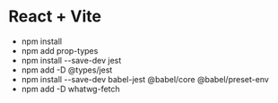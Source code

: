# React + Vite

- npm install
- npm add prop-types
- npm install --save-dev jest
- npm add -D @types/jest
- npm install --save-dev babel-jest @babel/core @babel/preset-env
- npm add -D whatwg-fetch
